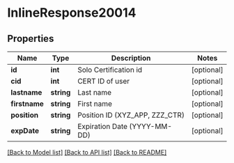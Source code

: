 # InlineResponse20014

## Properties
Name | Type | Description | Notes
------------ | ------------- | ------------- | -------------
**id** | **int** | Solo Certification id | [optional] 
**cid** | **int** | CERT ID of user | [optional] 
**lastname** | **string** | Last name | [optional] 
**firstname** | **string** | First name | [optional] 
**position** | **string** | Position ID (XYZ_APP, ZZZ_CTR) | [optional] 
**expDate** | **string** | Expiration Date (YYYY-MM-DD) | [optional] 

[[Back to Model list]](../README.md#documentation-for-models) [[Back to API list]](../README.md#documentation-for-api-endpoints) [[Back to README]](../README.md)


